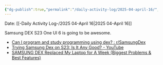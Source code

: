 ```yaml
---
{"dg-publish":true,"permalink":"/daily-activity-log/2025-04-april-16/","noteIcon":"","created":"2025-04-16T01:28:17.740-05:00"}
---
```


Date: [[-Daily Activity Log-/2025 04-April 16\|2025 04-April 16]]

Samsung DEX S23 One UI 6 is going to be awesome.
- [Can I program and study programming using dex? : r/SamsungDex](https://www.reddit.com/r/SamsungDex/comments/17gmz64/can_i_program_and_study_programming_using_dex/?rdt=49535)
- [Trying Samsung Dex on S23: Is It Any Good? - YouTube](https://www.youtube.com/watch?v=4YR2ehNg240)
- [SAMSUNG DEX Replaced My Laptop for A Week (Biggest Problems & Best Features)](https://www.youtube.com/watch?v=TgqTIjXLV4Y)